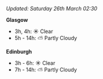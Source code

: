 *Updated: Saturday 26th March 02:30*

**Glasgow**

* 3h, 4h: :sunny: Clear
* 5h - 14h: :partly_sunny: Partly Cloudy

**Edinburgh**

* 3h - 6h: :sunny: Clear
* 7h - 14h: :partly_sunny: Partly Cloudy
